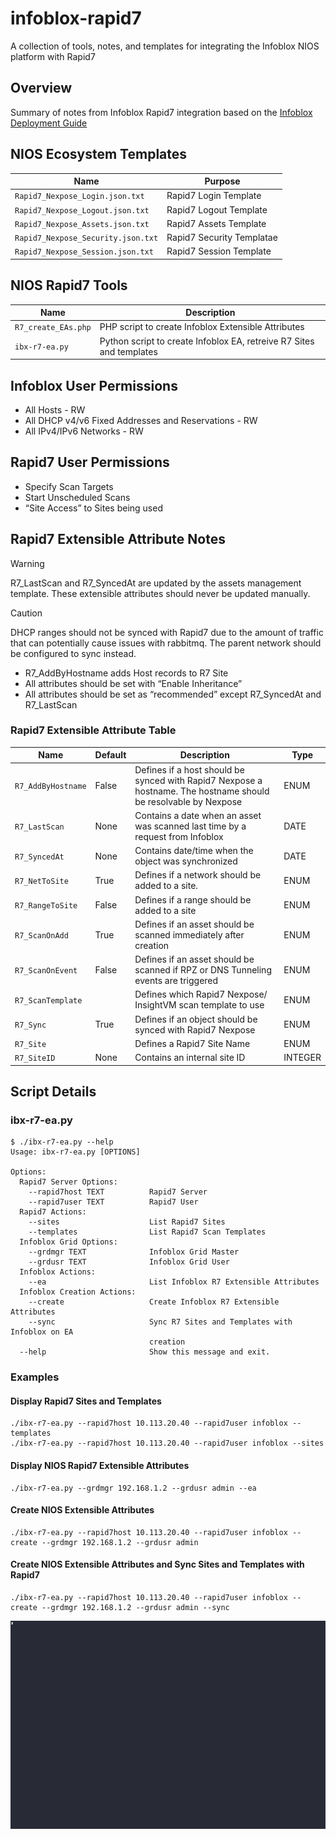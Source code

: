 # infoblox-rapid7
A collection of tools, notes, and templates for integrating the Infoblox NIOS platform with Rapid7

## Overview
Summary of notes from Infoblox Rapid7 integration based on the [Infoblox Deployment Guide](https://insights.infoblox.com/resources-deployment-guides/infoblox-deployment-guide-outbound-api-integration-with-rapid7-nexpose)

## NIOS Ecosystem Templates

| Name | Purpose |
| --- | --- |
| `Rapid7_Nexpose_Login.json.txt` | Rapid7 Login Template |
| `Rapid7_Nexpose_Logout.json.txt` | Rapid7 Logout Template |
| `Rapid7_Nexpose_Assets.json.txt` | Rapid7 Assets Template |
| `Rapid7_Nexpose_Security.json.txt` | Rapid7 Security Templatae |
| `Rapid7_Nexpose_Session.json.txt` | Rapid7 Session Template |

## NIOS Rapid7 Tools
| Name | Description |
| --- | --- |
| `R7_create_EAs.php` | PHP script to create Infoblox Extensible Attributes |
| `ibx-r7-ea.py` | Python script to create Infoblox EA, retreive R7 Sites and templates |

## Infoblox User Permissions
* All Hosts - RW
* All DHCP v4/v6 Fixed Addresses and Reservations - RW
* All IPv4/IPv6 Networks - RW

## Rapid7 User Permissions
*	Specify Scan Targets
*	Start Unscheduled Scans
*	“Site Access” to Sites being used


## Rapid7 Extensible Attribute Notes 

> [!WARNING]
> R7_LastScan and R7_SyncedAt are updated by the assets management template. These extensible attributes should never be updated manually.

> [!CAUTION]
> DHCP ranges should not be synced with Rapid7 due to the amount of traffic that can potentially cause issues with rabbitmq. The parent network should be configured to sync instead.

* R7_AddByHostname adds Host records to R7 Site
* All attributes should be set with “Enable Inheritance”
* All attributes should be set as “recommended” except R7_SyncedAt and R7_LastScan

### Rapid7 Extensible Attribute Table
| Name | Default | Description | Type |
| --- | --- | --- | --- |
| `R7_AddByHostname` | False | Defines if a host should be synced with Rapid7 Nexpose  a hostname. The hostname should be resolvable by Nexpose | ENUM | 
| `R7_LastScan` | None | Contains a date when an asset was scanned last time by a request from Infoblox | DATE | 
| `R7_SyncedAt` | None | Contains date/time when the object was synchronized | DATE |
| `R7_NetToSite` | True | Defines if a network should be added to a site. | ENUM | 
| `R7_RangeToSite` | False | Defines if a range should be added to a site | ENUM | 
| `R7_ScanOnAdd` | True | Defines if an asset should be scanned immediately after creation | ENUM | 
| `R7_ScanOnEvent` | False | Defines if an asset should be scanned if RPZ or DNS Tunneling events are triggered | ENUM | 
| `R7_ScanTemplate` | <Scan Template> | Defines which Rapid7 Nexpose/ InsightVM scan template to use| ENUM |
| `R7_Sync` | True | Defines if an object should be synced with Rapid7 Nexpose | ENUM |
| `R7_Site` | <R7 Site> | Defines a Rapid7 Site Name | ENUM | 
| `R7_SiteID` | None | Contains an internal site ID | INTEGER |


## Script Details
### ibx-r7-ea.py
```
$ ./ibx-r7-ea.py --help
Usage: ibx-r7-ea.py [OPTIONS]

Options:
  Rapid7 Server Options:
    --rapid7host TEXT          Rapid7 Server
    --rapid7user TEXT          Rapid7 User
  Rapid7 Actions:
    --sites                    List Rapid7 Sites
    --templates                List Rapid7 Scan Templates
  Infoblox Grid Options:
    --grdmgr TEXT              Infoblox Grid Master
    --grdusr TEXT              Infoblox Grid User
  Infoblox Actions:
    --ea                       List Infoblox R7 Extensible Attributes
  Infoblox Creation Actions:
    --create                   Create Infoblox R7 Extensible Attributes
    --sync                     Sync R7 Sites and Templates with Infoblox on EA
                               creation
  --help                       Show this message and exit.
```

### Examples
#### Display Rapid7 Sites and Templates
```
./ibx-r7-ea.py --rapid7host 10.113.20.40 --rapid7user infoblox --templates
./ibx-r7-ea.py --rapid7host 10.113.20.40 --rapid7user infoblox --sites
```
#### Display NIOS Rapid7 Extensible Attributes
```
./ibx-r7-ea.py --grdmgr 192.168.1.2 --grdusr admin --ea
```
#### Create NIOS Extensible Attributes
```
./ibx-r7-ea.py --rapid7host 10.113.20.40 --rapid7user infoblox --create --grdmgr 192.168.1.2 --grdusr admin
```
#### Create NIOS Extensible Attributes and Sync Sites and Templates with Rapid7
```
./ibx-r7-ea.py --rapid7host 10.113.20.40 --rapid7user infoblox --create --grdmgr 192.168.1.2 --grdusr admin --sync
```

![Demo](infoblox-nios-rapid7.gif)
